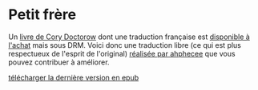 # Petit frère
Un [livre de Cory Doctorow](http://craphound.com/littlebrother) dont une traduction française est [disponible à l'achat](http://www.12-21editions.fr/site/little_brother_&100&9782266228473.html) mais sous DRM. Voici donc une traduction libre (ce qui est plus respectueux de l'esprit de l'original) [réalisée par ahphecee](https://ahphecee.wordpress.com/) que vous pouvez contribuer à améliorer.

[télécharger la dernière version en epub](petit_frere.epub?raw=true)
